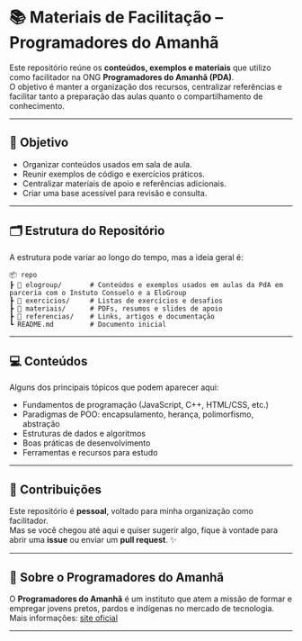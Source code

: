 # 📚 Materiais de Facilitação – Programadores do Amanhã

Este repositório reúne os **conteúdos, exemplos e materiais** que utilizo como facilitador na ONG **Programadores do Amanhã (PDA)**.  
O objetivo é manter a organização dos recursos, centralizar referências e facilitar tanto a preparação das aulas quanto o compartilhamento de conhecimento.

---

## 🎯 Objetivo
- Organizar conteúdos usados em sala de aula.  
- Reunir exemplos de código e exercícios práticos.  
- Centralizar materiais de apoio e referências adicionais.  
- Criar uma base acessível para revisão e consulta.

---

## 🗂 Estrutura do Repositório
A estrutura pode variar ao longo do tempo, mas a ideia geral é:

```
📦 repo
┣ 📂 elogroup/       # Conteúdos e exemplos usados em aulas da PdA em parceria com o Instuto Consuelo e a EloGroup
┣ 📂 exercicios/     # Listas de exercícios e desafios
┣ 📂 materiais/      # PDFs, resumos e slides de apoio
┣ 📂 referencias/    # Links, artigos e documentação
┗ README.md         # Documento inicial
```

---

## 💻 Conteúdos
Alguns dos principais tópicos que podem aparecer aqui:
- Fundamentos de programação (JavaScript, C++, HTML/CSS, etc.)
- Paradigmas de POO: encapsulamento, herança, polimorfismo, abstração
- Estruturas de dados e algoritmos
- Boas práticas de desenvolvimento
- Ferramentas e recursos para estudo

---

## 🤝 Contribuições
Este repositório é **pessoal**, voltado para minha organização como facilitador.  
Mas se você chegou até aqui e quiser sugerir algo, fique à vontade para abrir uma **issue** ou enviar um **pull request**. ✨

---

## 📌 Sobre o Programadores do Amanhã
O **Programadores do Amanhã** é um instituto que atem a missão de formar e empregar jovens pretos, pardos e indígenas no mercado de tecnologia.  
Mais informações: [site oficial](https://programadoresdoamanha.org.br/pt)

---